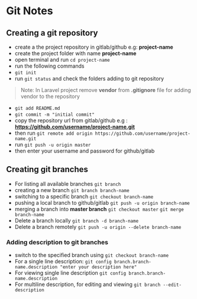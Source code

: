 # Git Notes
## Creating a git repository
- create a the project repository in gitlab/github e.g: **project-name**
- create the project folder with name **project-name**
- open terminal and run `cd project-name`
- run the following commands
- `git init`
- run `git status`  and check the folders adding to git repository
> Note: In Laravel project remove ****vendor**** from **.gitignore** file for adding vendor to the repository
- `git add README.md`
- `git commit -m "initial commit"`
- copy the repository url from gitlab/github e.g : **https://github.com/username/project-name.git**
- then run `git remote add origin https://github.com/username/project-name.git` 
- run `git push -u origin master`
- then enter your username and password for github/gitlab
## Creating git branches
- For listing all available branches `git branch`
- creating a new branch `git branch branch-name`
- switching to a specific branch `git checkout branch-name`
- pushing a local branch to github/gitlab `git push -u origin branch-name`
- merging a branch into **master branch**
    `git checkout master`
    `git merge branch-name`
- Delete a branch locally     `git branch -d branch-name`
- Delete a branch remotely `git push -u origin --delete branch-name`
### Adding description to git branches
- switch to the specified branch using `git checkout branch-name`
- For a single line description:
        `git config branch.branch-name.description "enter your description here"`
- For viewing single line description 
        `git config branch.branch-name.description`
- For multiline description, for editing and viewing
        `git branch --edit-description`



